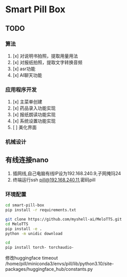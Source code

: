 # Smart Pill Box

## TODO

### 算法

1. [x] 对说明书拍照，提取用量用法
1. [x] 对报纸拍照，提取文字转换音频
1. [x] asr功能
1. [x] AI聊天功能

### 应用程序开发

1. [x] 主菜单创建
1. [x] 药品录入功能实现
1. [x] 报纸朗读功能实现
1. [x] 系统设置功能实现
1. [ ] 美化界面

### 机械设计

## 有线连接nano

1. 插网线,自己电脑有线IP设为192.168.240.9,子网掩玛24
1. 终端运行ssh pill@192.168.240.11,密码pill

### 环境配置

```bash
cd smart-pill-box
pip install -r requirements.txt

git clone https://github.com/myshell-ai/MeloTTS.git
cd MeloTTS
pip install -e .
python -m unidic download

cd
pip install torch- torchaudio-
```

修改huggingface timeout
/home/pill/miniconda3/envs/pill/lib/python3.10/site-packages/huggingface_hub/constants.py
